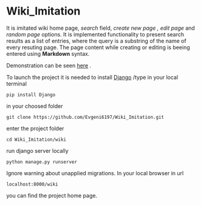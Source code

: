 # Wiki_Imitation

It is imitated wiki home page, *search* field, *create new page , edit page* and *random page* options. It is implemented functionality  to present search results  as a list of entries, where the query is a substring of the name of every resuting page. The page content while creating or editing is beeing  entered using **Markdown** syntax.


Demonstration can be seen [here](https://youtu.be/ZUncrEivXnU) .

To launch the project  it is needed to install [Django]( https://www.djangoproject.com) /type in your local terminal
```
pip install Django  

```
in your choosed folder   
```
git clone https://github.com/Evgeni6197/Wiki_Imitation.git
```
enter the project folder  
```
cd Wiki_Imitation/wiki
```
run django server locally  

```
python manage.py runserver
```

Ignore warning about unapplied migrations.  In your local browser in url

```
localhost:8000/wiki
```
you can find the project home page.

